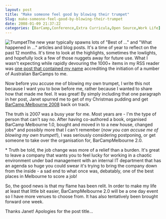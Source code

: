 ```yaml
---
layout: post
title: "Make someone feel good by blowing their trumpet"
Slug: make-someone-feel-good-by-blowing-their-trumpet
date: 2008-01-09 21:37:22
categories: [BarCamp,Conference,Extra Curricula,Open Source,Work Life]
---
```

![Trumpet](https://bendechrai.com/wp-content/uploads/2008/01/trumpet.jpg "Trumpet")The new year typically spawns lots of "Best of ..." and "What happened in ..." articles and blog posts. It's a time of year to reflect on the past 12 months. It's time to look at the highlights, sometimes the lowlights, and hopefully lock a few of those nuggets away for future use. What I wasn't expecting while rapidly devouring the 1000+ items in my RSS reader was [one post that contained my name](http://lucychili.blogspot.com/2008/01/australian-linux-community-celebrates.html) accrediting the initiation of a number of Australian BarCamps to me.

Now before you accuse me of blowing my own trumpet, I write this not because I want you to bow before me, rather because I wanted to share how that made me feel. It was great! By simply including that one paragraph in her post, Janet spurred me to get of my Christmas pudding and get [BarCamp Melbourne 2008](http://barcampmelbourne.org/) back on track.

The truth is 2007 was a busy year for me. Most years are - I'm the type of person that can't say no. After having co-authored a book, organised BarCamp Melbourne 1.0, bought and moved in to a new house, changed jobs\* and possibly more that I can't remember (_now you can accuse me of blowing my own trumpet!_), I was seriously considering postponing, or get someone to take over the organisation for, BarCampMelbourne 2.0.

\* Truth be told, the job change was more of a relief than a burden. It's great to leave a company that wants you to feel lucky for working in a chaotic environment under bad management with an internal IT department that has an agenda so huge you could swear it's trying to bring the company down from the inside - a sad end to what once was, debatably, one of the best places in Melbourne to score a job!

So, the good news is that my flame has been relit. In order to make my life at least that little bit easier, BarCampMelbourne 2.0 will be a one day event so I have more venues to choose from. It has also tentatively been brought forward one week.

Thanks Janet! Apologies for the post title...
